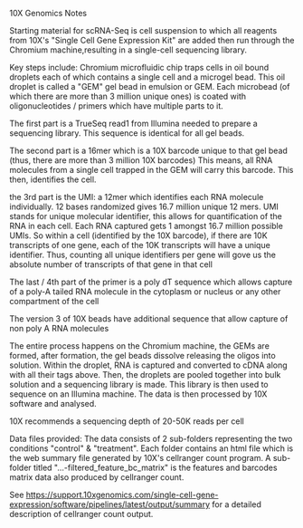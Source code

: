 10X Genomics Notes

Starting material for scRNA-Seq is cell suspension to which all reagents from 10X's "Single Cell Gene Expression Kit" are added then run through the Chromium machine,resulting in a single-cell sequencing library.

Key steps include: Chromium microfluidic chip traps cells in oil bound droplets each of which contains a single cell and a microgel bead. This oil droplet is called a "GEM" gel bead in emulsion or GEM. 
Each microbead (of which there are more than 3 million unique ones) is coated with oligonucleotides / primers which have multiple parts to it. 

The first part is a TrueSeq read1 from Illumina needed to prepare a sequencing library. This sequence is identical for all gel beads.

The second part is a 16mer which is a 10X barcode unique to that gel bead (thus, there are more than 3 million 10X barcodes) This means, all RNA molecules from a single cell trapped in the GEM will carry this barcode. This then, identifies the cell.

the 3rd part is the UMI: a 12mer which identifies each RNA molecule individually. 12 bases randomized gives 16.7 million unique 12 mers. UMI stands for unique molecular identifier, this allows for quantification of the RNA in each cell. Each RNA captured gets 1 amongst 16.7 million possible UMIs. So within a cell (identified by the 10X barcode), if there are 10K transcripts of one gene, each of the 10K transcripts will have a unique identifier. Thus, counting all unique identifiers per gene will gove us the absolute number of transcripts of that gene in that cell

The last / 4th part of the primer is a poly dT sequence which allows capture of a poly-A tailed RNA molecule in the cytoplasm or nucleus or any other compartment of the cell

The version 3 of 10X beads have additional sequence that allow capture of non poly A RNA molecules

The entire process happens on the Chromium machine, the GEMs are formed, after formation, the gel beads dissolve releasing the oligos into solution. Within the droplet, RNA is captured and converted to cDNA along with all their tags above. Then, the droplets are pooled together into bulk solution and a sequencing library is made. This library is then used to sequence on an Illumina machine. The data is then processed by 10X software and analysed.

10X recommends a sequencing depth of 20-50K reads per cell

Data files provided: The data consists of 2 sub-folders representing the two conditions "control" & "treatment". Each folder contains an html file which is the web summary file generated by 10X's cellranger count program. A sub-folder titled "...-filtered_feature_bc_matrix" is the features and barcodes matrix data also produced by cellranger count.

See https://support.10xgenomics.com/single-cell-gene-expression/software/pipelines/latest/output/summary
for a detailed description of cellranger count output. 